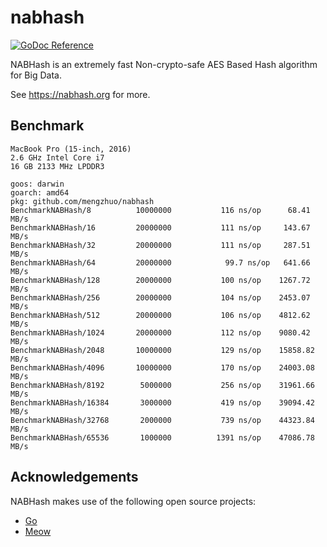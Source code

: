 # nabhash

[![GoDoc Reference](https://img.shields.io/badge/godoc-reference-5272B4.svg?style=flat-square)](https://godoc.org/github.com/mengzhuo/nabhash)

NABHash is an extremely fast Non-crypto-safe AES Based Hash algorithm for Big Data.

See https://nabhash.org for more.

## Benchmark
```
MacBook Pro (15-inch, 2016)
2.6 GHz Intel Core i7
16 GB 2133 MHz LPDDR3
```

```
goos: darwin
goarch: amd64
pkg: github.com/mengzhuo/nabhash
BenchmarkNABHash/8         	10000000	       116 ns/op	  68.41 MB/s
BenchmarkNABHash/16        	20000000	       111 ns/op	 143.67 MB/s
BenchmarkNABHash/32        	20000000	       111 ns/op	 287.51 MB/s
BenchmarkNABHash/64        	20000000	        99.7 ns/op	 641.66 MB/s
BenchmarkNABHash/128       	20000000	       100 ns/op	1267.72 MB/s
BenchmarkNABHash/256       	20000000	       104 ns/op	2453.07 MB/s
BenchmarkNABHash/512       	20000000	       106 ns/op	4812.62 MB/s
BenchmarkNABHash/1024      	20000000	       112 ns/op	9080.42 MB/s
BenchmarkNABHash/2048      	10000000	       129 ns/op	15858.82 MB/s
BenchmarkNABHash/4096      	10000000	       170 ns/op	24003.08 MB/s
BenchmarkNABHash/8192      	 5000000	       256 ns/op	31961.66 MB/s
BenchmarkNABHash/16384     	 3000000	       419 ns/op	39094.42 MB/s
BenchmarkNABHash/32768     	 2000000	       739 ns/op	44323.84 MB/s
BenchmarkNABHash/65536     	 1000000	      1391 ns/op	47086.78 MB/s
```

## Acknowledgements

NABHash makes use of the following open source projects:

* [Go](https://golang.org)
* [Meow](https://github.com/mmcloughlin/meow)
